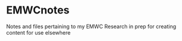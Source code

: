 # EMWCnotes
Notes and files pertaining to my EMWC Research in prep for creating content for use elsewhere
